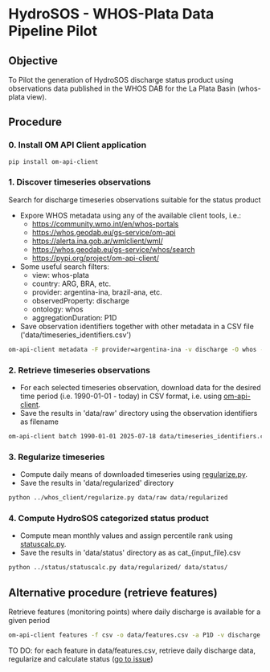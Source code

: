 # HydroSOS - WHOS-Plata Data Pipeline Pilot
## Objective
To Pilot the generation of HydroSOS discharge status product using observations data published in the WHOS DAB for the La Plata Basin (whos-plata view).
## Procedure
### 0. Install OM API Client application
```bash
pip install om-api-client
```
### 1. Discover timeseries observations
Search for discharge timeseries observations suitable for the status product
- Expore WHOS metadata using any of the available client tools, i.e.:
  - https://community.wmo.int/en/whos-portals
  - https://whos.geodab.eu/gs-service/om-api
  - https://alerta.ina.gob.ar/wmlclient/wml/
  - https://whos.geodab.eu/gs-service/whos/search
  - https://pypi.org/project/om-api-client/
- Some useful search filters:
  - view: whos-plata
  - country: ARG, BRA, etc.
  - provider: argentina-ina, brazil-ana, etc.
  - observedProperty: discharge
  - ontology: whos
  - aggregationDuration: P1D
- Save observation identifiers together with other metadata in a CSV file ('data/timeseries_identifiers.csv')
```bash
om-api-client metadata -F provider=argentina-ina -v discharge -O whos -a P1D -o data/timeseries_identifiers.csv -f csv
```
### 2. Retrieve timeseries observations
- For each selected timeseries observation, download data for the desired time period (i.e. 1990-01-01 - today) in CSV format, i.e. using [om-api-client](https://github.com/wmo-im/HydroSOS/tree/main/whos_client). 
- Save the results in 'data/raw' directory using the observation identifiers as filename
```bash
om-api-client batch 1990-01-01 2025-07-18 data/timeseries_identifiers.csv data/raw -c -r
```
### 3. Regularize timeseries
- Compute daily means of downloaded timeseries using [regularize.py](https://github.com/wmo-im/HydroSOS/blob/main/whos_client/regularize.py). 
- Save the results in 'data/regularized' directory
```bash
python ../whos_client/regularize.py data/raw data/regularized
```
### 4. Compute HydroSOS categorized status product
- Compute mean monthly values and assign percentile rank using [statuscalc.py](https://github.com/wmo-im/HydroSOS/blob/main/status/statuscalc.py).
- Save the results in 'data/status' directory as as cat_{input_file}.csv
```bash
python ../status/statuscalc.py data/regularized/ data/status/
```
## Alternative procedure (retrieve features)
Retrieve features (monitoring points) where daily discharge is available for a given period
```bash
om-api-client features -f csv -o data/features.csv -a P1D -v discharge -O whos -F beginPosition=2025-01-01 -F endPosition=2025-07-22 -F provider=argentina-ina
```
TO DO: for each feature in data/features.csv, retrieve daily discharge data, regularize and calculate status ([go to issue](https://github.com/wmo-im/HydroSOS/issues/4))
